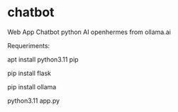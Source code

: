 # chatbot
Web App Chatbot python AI openhermes from ollama.ai

Requeriments:

apt install python3.11 pip

pip install flask

pip install ollama

python3.11 app.py
